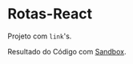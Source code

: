 # Rotas-React
Projeto com ```link```'s.

Resultado do Código com [Sandbox](https://ollje3.csb.app/).
